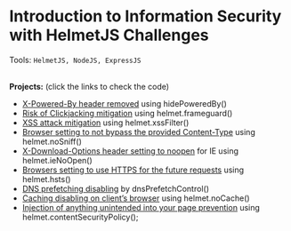 # Introduction to Information Security with HelmetJS Challenges

Tools: `HelmetJS, NodeJS, ExpressJS`</br></br>

**Projects:** (click the links to check the code)
- [X-Powered-By header removed](https://github.com/MehediEhteshum/InformationSecurityChallenges/blob/removeHeader/myApp.js) using hidePoweredBy()
- [Risk of Clickjacking mitigation](https://github.com/MehediEhteshum/InformationSecurityChallenges/blob/stopClickJacking/myApp.js) using helmet.frameguard()
- [XSS attack mitigation](https://github.com/MehediEhteshum/InformationSecurityChallenges/blob/stopXSSattack/myApp.js) using helmet.xssFilter()
- [Browser setting to not bypass the provided Content-Type](https://github.com/MehediEhteshum/InformationSecurityChallenges/blob/noSniff/myApp.js) using helmet.noSniff()
- [X-Download-Options header setting to noopen](https://github.com/MehediEhteshum/InformationSecurityChallenges/blob/ieNoOpen/myApp.js) for IE using helmet.ieNoOpen()
- [Browsers setting to use HTTPS for the future requests](https://github.com/MehediEhteshum/InformationSecurityChallenges/blob/hsts/myApp.js) using helmet.hsts()
- [DNS prefetching disabling](https://github.com/MehediEhteshum/InformationSecurityChallenges/blob/dnsPFcontrol/myApp.js) by dnsPrefetchControl()
- [Caching disabling on client’s browser](https://github.com/MehediEhteshum/InformationSecurityChallenges/blob/noCache/myApp.js) using helmet.noCache()
- [Injection of anything unintended into your page prevention](https://github.com/MehediEhteshum/InformationSecurityChallenges/blob/CSpolicy/myApp.js) using helmet.contentSecurityPolicy();
